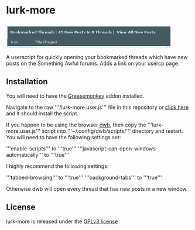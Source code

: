 lurk-more
==============

![lurk-more screenshot](https://github.com/stuartdb/lurk-more/raw/master/img/lurk-more-shot.png)

A userscript for quickly opening your bookmarked threads which have new posts on the Something Awful forums. Adds a link on your usercp page.

Installation
---------

You will need to have the [Greasemonkey](https://addons.mozilla.org/en-US/firefox/addon/greasemonkey/) addon installed.

Navigate to the raw '''/lurk-more.user.js''' file in this repository or [click here](https://github.com/stuartdb/lurk-more/raw/master/lurk-more.user.js) and it should install the script.

If you happen to be using the browser [dwb](http://portix.bitbucket.org/dwb/), then copy the '''lurk-more.user.js''' script into '''~/.config/dwb/scripts/''' directory and restart. You will need to have the following settings set:

'''enable-scripts''' to '''true'''
'''javascript-can-open-windows-automatically''' to '''true'''

I highly recommend the following settings:

'''tabbed-browsing''' to '''true'''
'''background-tabs''' to '''true'''

Otherwise dwb will open every thread that has new posts in a new window.


License
-------

lurk-more is released under the [GPLv3 license](https://www.gnu.org/licenses/gpl.html)
